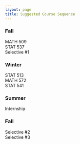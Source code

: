 ```yaml
---
layout: page
title: Suggested Course Sequence
---
```


### Fall
MATH 509  
STAT 537  
Selective #1  
  
  
### Winter  
STAT 513  
MATH 572  
STAT 541  

### Summer
Internship

### Fall
Selective #2  
Selective #3  
